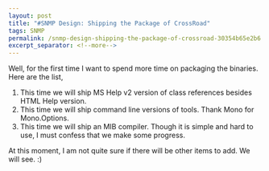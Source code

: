 ```yaml
---
layout: post
title: "#SNMP Design: Shipping the Package of CrossRoad"
tags: SNMP
permalink: /snmp-design-shipping-the-package-of-crossroad-30354b65e2b6
excerpt_separator: <!--more-->
---
```

Well, for the first time I want to spend more time on packaging the binaries. Here are the list,

1. This time we will ship MS Help v2 version of class references besides HTML Help version.
1. This time we will ship command line versions of tools. Thank Mono for Mono.Options.
1. This time we will ship an MIB compiler. Though it is simple and hard to use, I must confess that we make some progress.

At this moment, I am not quite sure if there will be other items to add. We will see. :)
<!--more-->